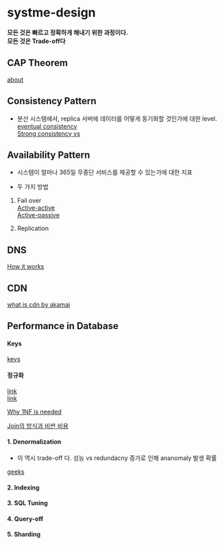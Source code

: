 # systme-design

 **모든 것은 빠르고 정확하게 해내기 위한 과정이다.**  
 **모든 것은 Trade-off다**  
 

## CAP Theorem  

[about](https://hamait.tistory.com/197)  


## Consistency Pattern  

 * 분산 시스템에서, replica 서버에 데이터를 어떻게 동기화할 것인가에 대한 level.  
 [eventual consistency](https://stackoverflow.com/questions/10078540/eventual-consistency-in-plain-english)  
 [Strong consistency vs ](https://www.nurinamu.com/trans/2016/04/03/balancing-strong-and-eventual-consistency-with-google-cloud-datastore/)   
 
## Availability Pattern  

 * 시스템이 얼마나 365일 무중단 서비스를 제공할 수 있는가에 대한 지표  
 
 * 두 가지 방법  
 1. Fail over  
 [Active-active](https://bae-juk.tistory.com/26)  
 [Active-passive]()  
 
 
 2. Replication  
 
 ## DNS  
 
 
 [How it works](https://www.netmanias.com/ko/post/techdocs/5259/dns-network-protocol/dns-basic-operation)  
 
 
 ## CDN
 
 [what is cdn by akamai](https://cdn.hosting.kr/cdn%EC%9D%B4%EB%9E%80-%EB%AC%B4%EC%97%87%EC%9D%B8%EA%B0%80%EC%9A%94/)  
 
 
 
 
 
 ## Performance in Database  

#### Keys  
[keys](https://www.studytonight.com/dbms/database-key.php)  

#### 정규화  
[link](https://yaboong.github.io/database/2018/03/09/database-normalization-1/)  
[link](https://3months.tistory.com/193)  

[Why 1NF is needed](https://dba.stackexchange.com/questions/26933/first-normal-form-why-is-it-good-and-how-does-it-reduce-redundancy)  

[Join의 방식과 비싼 비용](https://www.sqlshack.com/introduction-to-nested-loop-joins-in-sql-server/)  

#### 1. Denormalization  
 * 이 역시 trade-off 다. 성능 vs redundacny 증가로 인해 ananomaly 발생 확률  
 
[geeks](https://www.geeksforgeeks.org/denormalization-in-databases/)  

#### 2. Indexing  

#### 3. SQL Tuning  

#### 4. Query-off  

#### 5. Sharding  


 
 
 
 
